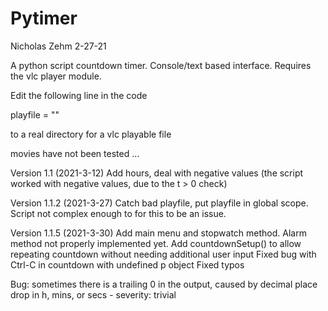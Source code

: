 # Pytimer
Nicholas Zehm
2-27-21

A python script countdown timer. Console/text based interface.
Requires the vlc player module.

Edit the following line in the code

playfile = ""

to a real directory for a vlc playable file

movies have not been tested ...

Version 1.1 (2021-3-12)
Add hours, deal with negative values (the script worked with negative values, due to the t > 0 check)

Version 1.1.2 (2021-3-27)
Catch bad playfile, put playfile in global scope. Script not complex enough to for this to be an issue.

Version 1.1.5 (2021-3-30)
Add main menu and stopwatch method. Alarm method not properly implemented yet.
Add countdownSetup() to allow repeating countdown without needing additional user input
Fixed bug with Ctrl-C in countdown with undefined p object
Fixed typos

Bug: sometimes there is a trailing 0 in the output, caused by decimal place drop in h, mins, or secs - severity: trivial
